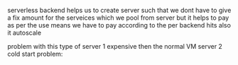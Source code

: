 serverless backend helps us to create server such that we dont have to give a fix amount for the serveices which we pool from server but it helps to pay as per the use means we have to pay according to the per backend hits also it autoscale 

problem with this type of server
1 expensive then the normal VM server
2 cold start problem: 